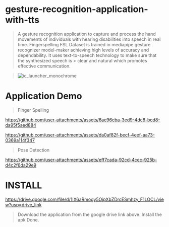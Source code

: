 # gesture-recognition-application-with-tts
  > A gesture recognition application to capture and process the hand movements of individuals with hearing disabilities into speech in real time.
  > Fingerspelling FSL Dataset is trained in mediapipe gesture recognizer model-maker achieving high levels of accuracy and dependability. It uses text-to-speech technology to make sure that the synthesized speech is   > clear and natural which promotes effective communication.

  > ![ic_launcher_monochrome](https://github.com/user-attachments/assets/2cd5d0ce-2513-4735-9ff5-25fad7c684a8)


# Application Demo


> Finger Spelling




https://github.com/user-attachments/assets/6ae96cba-3ed9-4dc8-bcd8-da95f5aed884






https://github.com/user-attachments/assets/da0af82f-becf-4eef-aa73-0369a114f347







> Pose Detection



https://github.com/user-attachments/assets/eff7cada-92cd-4cec-925b-d4c2f6da29e9




# INSTALL
https://drive.google.com/file/d/1IX6aRmogy5OjpXbZDrcESmhzy_F1LOCL/view?usp=drive_link
> Download the application from the google drive link above.
> Install the apk
> Done. 

